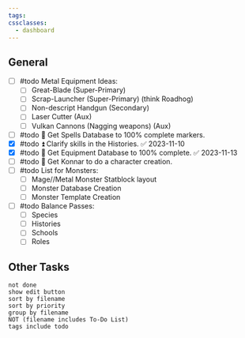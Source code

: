 ```yaml
---
tags: 
cssclasses:
  - dashboard
---
```

## General
- [ ] #todo Metal Equipment Ideas:
	- [ ] Great-Blade (Super-Primary)
	- [ ] Scrap-Launcher (Super-Primary) (think Roadhog)
	- [ ] Non-descript Handgun (Secondary)
	- [ ] Laser Cutter (Aux)
	- [ ] Vulkan Cannons (Nagging weapons) (Aux)
- [ ] #todo 🔺 Get Spells Database to 100% complete markers.
- [x] #todo ⏫ Clarify skills in the Histories. ✅ 2023-11-10
- [x] #todo 🔺 Get Equipment Database to 100% complete. ✅ 2023-11-13
- [ ] #todo 🔺  Get Konnar to do a character creation.
- [ ] #todo List for Monsters:
	- [ ] Mage//Metal Monster Statblock layout
	- [ ] Monster Database Creation
	- [ ] Monster Template Creation
- [ ] #todo Balance Passes:
	- [ ] Species
	- [ ] Histories
	- [ ] Schools
	- [ ] Roles
## Other Tasks
```tasks
not done
show edit button
sort by filename
sort by priority
group by filename
NOT (filename includes To-Do List)
tags include todo
```